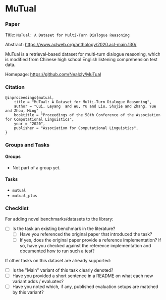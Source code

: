 # MuTual

### Paper

Title: `MuTual: A Dataset for Multi-Turn Dialogue Reasoning`

Abstract: https://www.aclweb.org/anthology/2020.acl-main.130/

MuTual is a retrieval-based dataset for multi-turn dialogue reasoning, which is
modified from Chinese high school English listening comprehension test data.

Homepage: https://github.com/Nealcly/MuTual

### Citation

```
@inproceedings{mutual,
    title = "MuTual: A Dataset for Multi-Turn Dialogue Reasoning",
    author = "Cui, Leyang  and Wu, Yu and Liu, Shujie and Zhang, Yue and Zhou, Ming" ,
    booktitle = "Proceedings of the 58th Conference of the Association for Computational Linguistics",
    year = "2020",
    publisher = "Association for Computational Linguistics",
}
```

### Groups and Tasks

#### Groups

* Not part of a group yet.

#### Tasks

* `mutual`
* `mutual_plus`

### Checklist

For adding novel benchmarks/datasets to the library:

* [ ] Is the task an existing benchmark in the literature?
    * [ ] Have you referenced the original paper that introduced the task?
    * [ ] If yes, does the original paper provide a reference implementation? If so, have you checked against the reference implementation and documented how to run such a test?

If other tasks on this dataset are already supported:

* [ ] Is the "Main" variant of this task clearly denoted?
* [ ] Have you provided a short sentence in a README on what each new variant adds / evaluates?
* [ ] Have you noted which, if any, published evaluation setups are matched by this variant?
